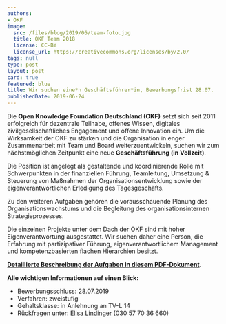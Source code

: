 ```yaml
---
authors:
- OKF
image:
  src: /files/blog/2019/06/team-foto.jpg
  title: OKF Team 2018
  license: CC-BY
  license_url: https://creativecommons.org/licenses/by/2.0/
tags: null
type: post
layout: post
card: true
featured: blue
title: Wir suchen eine*n Geschäftsführer*in, Bewerbungsfrist 28.07.
publishedDate: 2019-06-24
---
```


Die **Open Knowledge Foundation Deutschland (OKF)** setzt sich seit 2011 erfolgreich für dezentrale Teilhabe, offenes Wissen, digitales zivilgesellschaftliches Engagement und offene Innovation ein. Um die Wirksamkeit der OKF zu stärken und die Organisation in enger Zusammenarbeit mit Team und Board weiterzuentwickeln, suchen wir zum nächstmöglichen Zeitpunkt eine neue **Geschäftsführung (in Vollzeit)**.

Die Position ist angelegt als gestaltende und koordinierende Rolle mit Schwerpunkten in der finanziellen Führung, Teamleitung, Umsetzung & Steuerung von Maßnahmen der Organisationsentwicklung sowie der eigenverantwortlichen Erledigung des Tagesgeschäfts.

Zu den weiteren Aufgaben gehören die vorausschauende Planung des Organisationswachstums und die Begleitung des organisationsinternen Strategieprozesses.

Die einzelnen Projekte unter dem Dach der OKF sind mit hoher Eigenverantwortung ausgestattet. Wir suchen daher eine Person, die Erfahrung mit partizipativer Führung, eigenverantwortlichem Management und kompetenzbasierten flachen Hierarchien besitzt.

**[Detaillierte Beschreibung der Aufgaben in diesem PDF-Dokument](/files/documents/OKF_Ausschreibung_GF_2019.pdf).**

**Alle wichtigen Informationen auf einen Blick:**

* Bewerbungsschluss: 28.07.2019
* Verfahren: zweistufig
* Gehaltsklasse: in Anlehnung an TV-L 14
* Rückfragen unter: [Elisa Lindinger](mailto:elisa.lindinger@okfn.de) (030 57 70 36 660)
